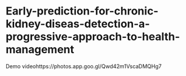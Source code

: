 # Early-prediction-for-chronic-kidney-diseas-detection-a-progressive-approach-to-health-management
Demo videohttps://photos.app.goo.gl/Qwd42m1VscaDMQHg7
